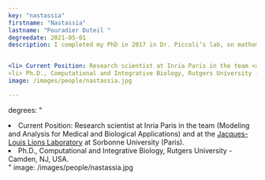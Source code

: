 ```yaml
---
key: "nastassia"
firstname: "Nastassia"
lastname: "Pouradier Duteil "
degreedate: 2021-05-01
description: I completed my PhD in 2017 in Dr. Piccoli’s lab, on mathematical models for pattern formation in biological systems. Before that, I got my master’s degree in Applied Mathematics from ENSTA ParisTech and Sorbonne University (Paris). After graduating from Rutgers University (Camden), I moved back to France and became a postdoctoral fellow with Francesco Salvarani, at University Paris-Dauphine. Since 2018, I have been a permanent researcher at Inria Paris and Sorbonne University. My research focuses on developing and studying mathematical models for large systems of interacting particles. I aim to explain pattern formation from a mathematical perspective, using tools such as asymptotic analysis or control theory. I am particularly interested in the various ways of deriving macroscopic limits of microscopic systems (mean-field, graph limit). I also continue to develop models for biological systems in close collaboration with biologists, specifically in the areas of developmental biology and cell-fate transition. Link to my personal website found  <a href="https://sites.google.com/site/nastassiapouradierduteil/">here</a>


<li> Current Position: Research scientist at Inria Paris in the team <a href="https://team.inria.fr/mamba/">MAMBA</a>  (Modeling and Analysis for Medical and Biological Applications) and at the Jacques-Louis Lions Laboratory at Sorbonne University (Paris).
<li> Ph.D., Computational and Integrative Biology, Rutgers University - Camden, NJ, USA.</li>
image: /images/people/nastassia.jpg

---
```


degrees: "
<li> Current Position: Research scientist at Inria Paris in the team (Modeling and Analysis for Medical and Biological Applications) and at the <a href="https://www.ljll.math.upmc.fr/en/?lang=fr">Jacques-Louis Lions Laboratory</a> at Sorbonne University (Paris).</li>
<li> Ph.D., Computational and Integrative Biology, Rutgers University - Camden, NJ, USA.</li>"
image: /images/people/nastassia.jpg
